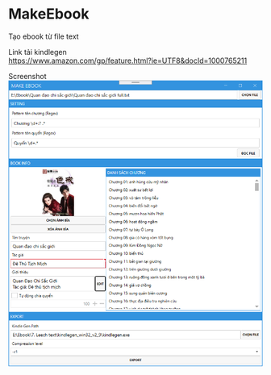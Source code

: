# MakeEbook
Tạo ebook từ file text

Link tải kindlegen</br>
https://www.amazon.com/gp/feature.html?ie=UTF8&docId=1000765211

Screenshot</br>
![alt text](/img/ScreenShot.PNG)
